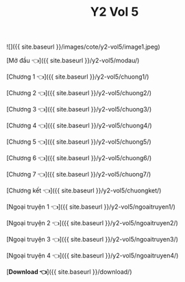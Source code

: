 ﻿---
layout: post
title: Y2 Vol 5
---

![]({{ site.baseurl }}/images/cote/y2-vol5/image1.jpeg)

[Mở đầu 👈]({{ site.baseurl }}/y2-vol5/modau/)

[Chương 1 👈]({{ site.baseurl }}/y2-vol5/chuong1/)

[Chương 2 👈]({{ site.baseurl }}/y2-vol5/chuong2/)

[Chương 3 👈]({{ site.baseurl }}/y2-vol5/chuong3/)

[Chương 4 👈]({{ site.baseurl }}/y2-vol5/chuong4/)

[Chương 5 👈]({{ site.baseurl }}/y2-vol5/chuong5/)

[Chương 6 👈]({{ site.baseurl }}/y2-vol5/chuong6/)

[Chương 7 👈]({{ site.baseurl }}/y2-vol5/chuong7/)

[Chương kết 👈]({{ site.baseurl }}/y2-vol5/chuongket/)

[Ngoại truyện 1 👈]({{ site.baseurl }}/y2-vol5/ngoaitruyen1/)

[Ngoại truyện 2 👈]({{ site.baseurl }}/y2-vol5/ngoaitruyen2/)

[Ngoại truyện 3 👈]({{ site.baseurl }}/y2-vol5/ngoaitruyen3/)

[Ngoại truyện 4 👈]({{ site.baseurl }}/y2-vol5/ngoaitruyen4/)

[**Download 👈**]({{ site.baseurl }}/download/)